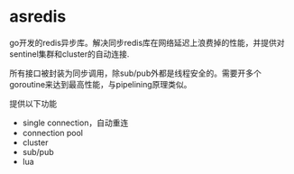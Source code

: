 # asredis
go开发的redis异步库。解决同步redis库在网络延迟上浪费掉的性能，并提供对sentinel集群和cluster的自动连接.

所有接口被封装为同步调用，除sub/pub外都是线程安全的。需要开多个goroutine来达到最高性能，与pipelining原理类似。

提供以下功能
- single connection，自动重连
- connection pool
- cluster
- sub/pub
- lua
